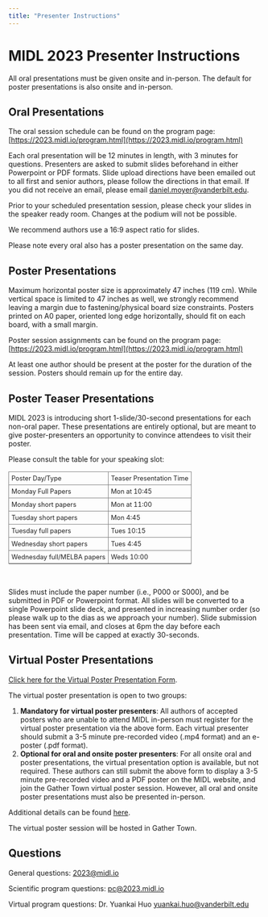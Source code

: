 ```yaml
---
title: "Presenter Instructions"
---
```


# MIDL 2023 Presenter Instructions

All oral presentations must be given onsite and in-person.
The default for poster presentations is also onsite and in-person.

## Oral Presentations

The oral session schedule can be found on the program page: [https://2023.midl.io/program.html](https://2023.midl.io/program.html)

Each oral presentation will be 12 minutes in length, with 3 minutes for questions.
Presenters are asked to submit slides beforehand in either Powerpoint or PDF formats. Slide upload directions have been emailed out to all first and senior authors, please follow the directions in that email. If you did not receive an email, please email daniel.moyer@vanderbilt.edu.

Prior to your scheduled presentation session, please check your slides in the speaker ready room. Changes at the podium will not be possible.

We recommend authors use a 16:9 aspect ratio for slides.

Please note every oral also has a poster presentation on the same day.

## Poster Presentations

Maximum horizontal poster size is approximately 47 inches (119 cm).
While vertical space is limited to 47 inches as well,
we strongly recommend leaving a margin due to fastening/physical board size constraints.
Posters printed on A0 paper, oriented long edge horizontally, should fit
on each board, with a small margin.

Poster session assignments can be found on the program page:
[https://2023.midl.io/program.html](https://2023.midl.io/program.html)

At least one author should be present at the poster for the duration of
the session. Posters should remain up for the entire day.

## Poster Teaser Presentations

MIDL 2023 is introducing short 1-slide/30-second presentations for each
non-oral paper. These presentations are entirely optional, but are meant to
give poster-presenters an opportunity to convince attendees to visit their poster.

Please consult the table for your speaking slot:

<style>
#teaser td {
    border: 1px solid gray;
    font-size: 80%;
    border-collapse: separate;
    border-spacing: 1px;
    color: #222222;
    padding: 5px;
    text-align: left;
}
</style>

<table id="teaser" cellspacing="0" border="0">
    <tr>
        <td> Poster Day/Type </td>
        <td> Teaser Presentation Time </td>
    </tr>
    <tr>
        <td> Monday Full Papers </td>
        <td> Mon at 10:45 </td>
    </tr>
    <tr>
        <td> Monday short papers </td>
        <td> Mon at 11:00 </td>
    </tr>
    <tr>
        <td> Tuesday short papers </td>
        <td> Mon 4:45 </td>
    </tr>
    <tr>
        <td> Tuesday full papers </td>
        <td> Tues 10:15 </td>
    </tr>
    <tr>
        <td> Wednesday short papers </td>
        <td> Tues 4:45 </td>
    </tr>
    <tr>
        <td> Wednesday full/MELBA papers</td>
        <td> Weds 10:00 </td>
    </tr>
    <tr>
</table>

&nbsp;

Slides must include the paper number (i.e., P000 or S000), and be submitted in
PDF or Powerpoint format. All slides will be converted to a single Powerpoint
slide deck, and presented in increasing number order (so please walk up to
the dias as we approach your number). Slide submission has been sent via email,
and closes at 6pm the day before each presentation.
Time will be capped at exactly 30-seconds.


## Virtual Poster Presentations

[Click here for the Virtual Poster Presentation Form](https://forms.gle/y62iqgJJTts5bmJt9).

The virtual poster presentation is open to two groups:  

1. **Mandatory for virtual poster presenters**: All authors of accepted posters who are
unable to attend MIDL in-person must register for the virtual poster presentation via
the above form. Each virtual presenter should submit a 3-5 minute pre-recorded video (.mp4 format)
and an e-poster (.pdf format).  
2. **Optional for oral and onsite poster presenters**: For all onsite oral and poster
presentations, the virtual presentation option is available, but not required. These
authors can still submit the above form to display a 3-5 minute pre-recorded video and a PDF poster
on the MIDL website, and join the Gather Town virtual poster session. However, all oral
and onsite poster presentations must also be presented in-person.  

Additional details can be found [here](https://drive.google.com/file/d/1wZYFcHv2Eb1-trcv598BTtZvP4_aImT9/view).

The virtual poster session will be hosted in Gather Town.

## Questions

General questions: [2023@midl.io](mailto:2023@midl.io)  

Scientific program questions: [pc@2023.midl.io](mailto:pc@2023.midl.io)  

Virtual program questions: Dr. Yuankai Huo [yuankai.huo@vanderbilt.edu](mailto:yuankai.huo@vanderbilt.edu)


